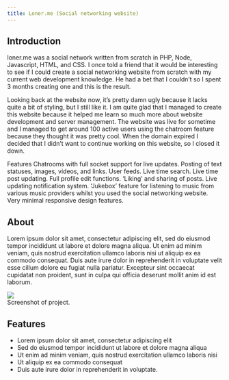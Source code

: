 ```yaml
---
title: Loner.me (Social networking website)
---
```


## Introduction
loner.me was a social network written from scratch in PHP, Node, Javascript, HTML, and CSS. I once told a friend that it would be interesting to see if I could create a social networking website from scratch with my current web development knowledge. He had a bet that I couldn’t so I spent 3 months creating one and this is the result.

Looking back at the website now, it’s pretty damn ugly because it lacks quite a bit of styling, but I still like it. I am quite glad that I managed to create this website because it helped me learn so much more about website development and server management. The website was live for sometime and I managed to get around 100 active users using the chatroom feature because they thought it was pretty cool. When the domain expired I decided that I didn’t want to continue working on this website, so I closed it down.

Features
Chatrooms with full socket support for live updates.
Posting of text statuses, images, videos, and links.
User feeds.
Live time search.
Live time post updating.
Full profile edit functions.
‘Liking’ and sharing of posts.
Live updating notification system.
‘Jukebox’ feature for listening to music from various music providers whilst you used the social networking website.
Very minimal responsive design features.
## About

Lorem ipsum dolor sit amet, consectetur adipiscing elit, sed do eiusmod tempor incididunt ut labore et dolore magna aliqua. Ut enim ad minim veniam, quis nostrud exercitation ullamco laboris nisi ut aliquip ex ea commodo consequat. Duis aute irure dolor in reprehenderit in voluptate velit esse cillum dolore eu fugiat nulla pariatur. Excepteur sint occaecat cupidatat non proident, sunt in culpa qui officia deserunt mollit anim id est laborum.

<div class="card mb-3">
    <img class="card-img-top" src = "/static/img/projects/social-media-dashboard.gif" />
    <div class="card-body bg-light">
        <div class="card-text">Screenshot of project.</div>
    </div>
</div>

## Features

- Lorem ipsum dolor sit amet, consectetur adipiscing elit
- Sed do eiusmod tempor incididunt ut labore et dolore magna aliqua
- Ut enim ad minim veniam, quis nostrud exercitation ullamco laboris nisi
- Ut aliquip ex ea commodo consequat
- Duis aute irure dolor in reprehenderit in voluptate.

